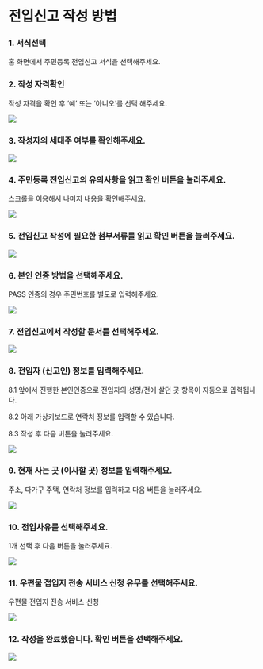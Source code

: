 # 전입신고 작성 방법

### 1. 서식선택

홈 화면에서 주민등록 전입신고 서식을 선택해주세요.

### 2. 작성 자격확인

작성 자격을 확인 후 ‘예’ 또는 ‘아니오’를 선택 해주세요.

![](https://raw.githubusercontent.com/mzux/kiosk-jeju/main/forms/001-jonipssingo/\_imgs/how-to-001-jonipssingo-002.png)

### 3. 작성자의 세대주 여부를 확인해주세요.

![](https://raw.githubusercontent.com/mzux/kiosk-jeju/main/\_images/how-to-%EC%A0%84%EC%9E%85%EC%8B%A0%EA%B3%A0-003.png)

### 4. 주민등록 전입신고의 유의사항을 읽고 확인 버튼을 눌러주세요.

스크롤을 이용해서 나머지 내용을 확인해주세요.

![](https://raw.githubusercontent.com/mzux/kiosk-jeju/main/\_images/how-to-%EC%A0%84%EC%9E%85%EC%8B%A0%EA%B3%A0-004.png)

### 5. 전입신고 작성에 필요한 첨부서류를 읽고 확인 버튼을 눌러주세요.

![](https://raw.githubusercontent.com/mzux/kiosk-jeju/main/\_images/how-to-%EC%A0%84%EC%9E%85%EC%8B%A0%EA%B3%A0-005.png)

### 6. 본인 인증 방법을 선택해주세요.

PASS 인증의 경우 주민번호를 별도로 입력해주세요.



![](../../.gitbook/assets/공통\_인증방법선택)

### 7. 전입신고에서 작성할 문서를 선택해주세요.

![](https://raw.githubusercontent.com/mzux/kiosk-jeju/main/\_images/how-to-%EC%A0%84%EC%9E%85%EC%8B%A0%EA%B3%A0-007.png)

### 8. 전입자 (신고인) 정보를 입력해주세요.

8.1 앞에서 진행한 본인인증으로 전입자의 성명/전에 살던 곳 항목이 자동으로 입력됩니다.

8.2 아래 가상키보드로 연락처 정보를 입력할 수 있습니다.

8.3 작성 후 다음 버튼을 눌러주세요.

![](https://raw.githubusercontent.com/mzux/kiosk-jeju/main/\_images/how-to-%EC%A0%84%EC%9E%85%EC%8B%A0%EA%B3%A0-008.png)

### 9. 현재 사는 곳 (이사할 곳) 정보를 입력해주세요.

주소, 다가구 주택, 연락처 정보를 입력하고 다음 버튼을 눌러주세요.

![](https://raw.githubusercontent.com/mzux/kiosk-jeju/main/\_images/how-to-%EC%A0%84%EC%9E%85%EC%8B%A0%EA%B3%A0-009.png)

### 10. 전입사유를 선택해주세요.

1개 선택 후 다음 버튼을 눌러주세요.

![](https://raw.githubusercontent.com/mzux/kiosk-jeju/main/\_images/how-to-%EC%A0%84%EC%9E%85%EC%8B%A0%EA%B3%A0-010.png)

### 11. 우편물 접입지 전송 서비스 신청 유무를 선택해주세요.

우편물 전입지 전송 서비스 신청

![](https://raw.githubusercontent.com/mzux/kiosk-jeju/main/\_images/how-to-%EC%A0%84%EC%9E%85%EC%8B%A0%EA%B3%A0-011.png)

### 12. 작성을 완료했습니다. 확인 버튼을 선택해주세요.

![](https://raw.githubusercontent.com/mzux/kiosk-jeju/main/\_images/how-to-%EC%A0%84%EC%9E%85%EC%8B%A0%EA%B3%A0-012.png)
